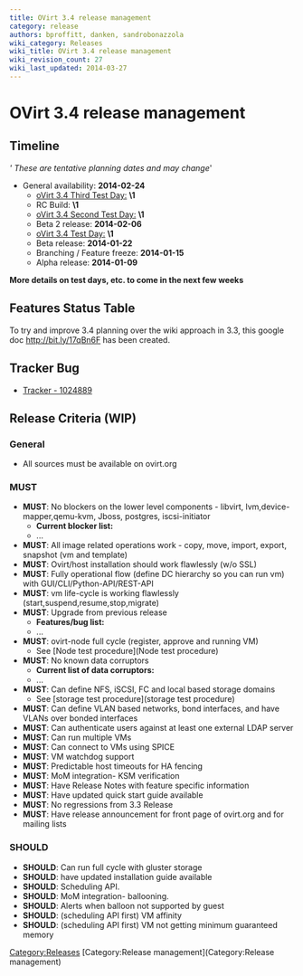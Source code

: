 ```yaml
---
title: OVirt 3.4 release management
category: release
authors: bproffitt, danken, sandrobonazzola
wiki_category: Releases
wiki_title: OVirt 3.4 release management
wiki_revision_count: 27
wiki_last_updated: 2014-03-27
---
```


# OVirt 3.4 release management

## Timeline

*' These are tentative planning dates and may change*'

*   General availability: **2014-02-24**
    -   [ oVirt 3.4 Third Test Day:](OVirt_3.4_TestDay) **\1**
    -   RC Build: **\1**
    -   [ oVirt 3.4 Second Test Day:](OVirt_3.4_TestDay) **\1**
    -   Beta 2 release: **2014-02-06**
    -   [ oVirt 3.4 Test Day:](OVirt_3.4_TestDay) **\1**
    -   Beta release: **2014-01-22**
    -   Branching / Feature freeze: **2014-01-15**
    -   Alpha release: **2014-01-09**

**More details on test days, etc. to come in the next few weeks**

## Features Status Table

To try and improve 3.4 planning over the wiki approach in 3.3, this google doc <http://bit.ly/17qBn6F> has been created.

## Tracker Bug

*   [Tracker - 1024889](https://bugzilla.redhat.com/show_bug.cgi?id=1024889)

## Release Criteria (WIP)

### General

*   All sources must be available on ovirt.org

### MUST

*   **MUST**: No blockers on the lower level components - libvirt, lvm,device-mapper,qemu-kvm, Jboss, postgres, iscsi-initiator
    -   **Current blocker list:**
    -   ...
*   **MUST**: All image related operations work - copy, move, import, export, snapshot (vm and template)
*   **MUST**: Ovirt/host installation should work flawlessly (w/o SSL)
*   **MUST**: Fully operational flow (define DC hierarchy so you can run vm) with GUI/CLI/Python-API/REST-API
*   **MUST**: vm life-cycle is working flawlessly (start,suspend,resume,stop,migrate)
*   **MUST**: Upgrade from previous release
    -   **Features/bug list:**
    -   ...
*   **MUST**: ovirt-node full cycle (register, approve and running VM)
    -   See [Node test procedure](Node test procedure)
*   **MUST**: No known data corruptors
    -   **Current list of data corruptors:**
    -   ...
*   **MUST**: Can define NFS, iSCSI, FC and local based storage domains
    -   See [storage test procedure](storage test procedure)
*   **MUST**: Can define VLAN based networks, bond interfaces, and have VLANs over bonded interfaces
*   **MUST**: Can authenticate users against at least one external LDAP server
*   **MUST**: Can run multiple VMs
*   **MUST**: Can connect to VMs using SPICE
*   **MUST**: VM watchdog support
*   **MUST**: Predictable host timeouts for HA fencing
*   **MUST**: MoM integration- KSM verification
*   **MUST**: Have Release Notes with feature specific information
*   **MUST**: Have updated quick start guide available
*   **MUST**: No regressions from 3.3 Release
*   **MUST**: Have release announcement for front page of ovirt.org and for mailing lists

### SHOULD

*   **SHOULD**: Can run full cycle with gluster storage
*   **SHOULD**: have updated installation guide available
*   **SHOULD**: Scheduling API.
*   **SHOULD**: MoM integration- ballooning.
*   **SHOULD**: Alerts when balloon not supported by guest
*   **SHOULD**: (scheduling API first) VM affinity
*   **SHOULD**: (scheduling API first) VM not getting minimum guaranteed memory

<Category:Releases> [Category:Release management](Category:Release management)
